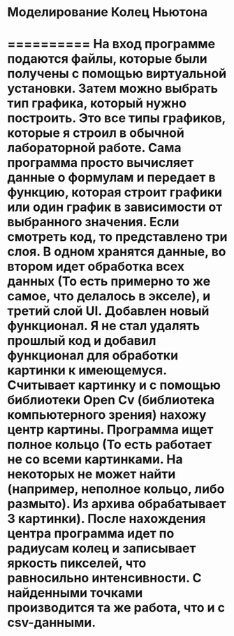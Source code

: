 # Моделирование Колец Ньютона
==========
На вход программе подаются файлы, которые были получены с помощью виртуальной установки. 
Затем можно выбрать тип графика, который нужно построить. Это все типы графиков, которые я строил в обычной лабораторной работе. Сама программа просто вычисляет данные о формулам и передает в функцию, которая строит графики или один график в зависимости от выбранного значения.
Если смотреть код, то представлено три слоя. В одном хранятся данные, во втором идет обработка всех данных (То есть примерно то же самое, что делалось в экселе), и третий слой UI. 
**Добавлен новый функционал.**
Я не стал удалять прошлый код и добавил функционал для обработки картинки к имеющемуся. Считывает картинку и с помощью библиотеки Open Cv (библиотека компьютерного зрения) нахожу центр картины. Программа ищет полное кольцо (То есть работает не со всеми картинками. На некоторых не может найти (например, неполное кольцо, либо размыто). Из архива обрабатывает 3 картинки). 
После нахождения центра программа идет по радиусам колец и записывает яркость пикселей, что равносильно интенсивности. С найденными точками производится та же работа, что и с csv-данными. 
===========
